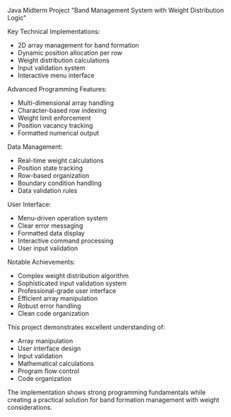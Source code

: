 Java Midterm Project
"Band Management System with Weight Distribution Logic"

Key Technical Implementations:
- 2D array management for band formation
- Dynamic position allocation per row
- Weight distribution calculations
- Input validation system
- Interactive menu interface

Advanced Programming Features:
- Multi-dimensional array handling
- Character-based row indexing
- Weight limit enforcement
- Position vacancy tracking
- Formatted numerical output

Data Management:
- Real-time weight calculations
- Position state tracking
- Row-based organization
- Boundary condition handling
- Data validation rules

User Interface:
- Menu-driven operation system
- Clear error messaging
- Formatted data display
- Interactive command processing
- User input validation

Notable Achievements:
- Complex weight distribution algorithm
- Sophisticated input validation system
- Professional-grade user interface
- Efficient array manipulation
- Robust error handling
- Clean code organization

This project demonstrates excellent understanding of:
- Array manipulation
- User interface design
- Input validation
- Mathematical calculations
- Program flow control
- Code organization

The implementation shows strong programming fundamentals while creating a practical solution for band formation management with weight considerations.
